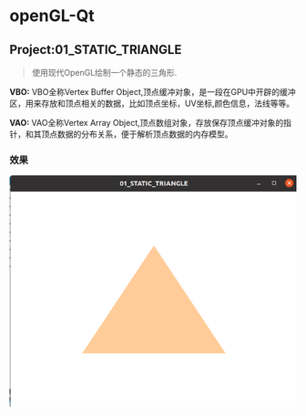 # openGL-Qt


## Project:01_STATIC_TRIANGLE
> 使用现代OpenGL绘制一个静态的三角形.

**VBO:** VBO全称Vertex Buffer Object,顶点缓冲对象，是一段在GPU中开辟的缓冲区，用来存放和顶点相关的数据，比如顶点坐标，UV坐标,颜色信息，法线等等。

**VAO:** VAO全称Vertex Array Object,顶点数组对象，存放保存顶点缓冲对象的指针，和其顶点数据的分布关系，便于解析顶点数据的内存模型。

### 效果
![](./MDResource/01_STATIC_TRIANGLE/01_STATIC_TRIANGLE.png)
